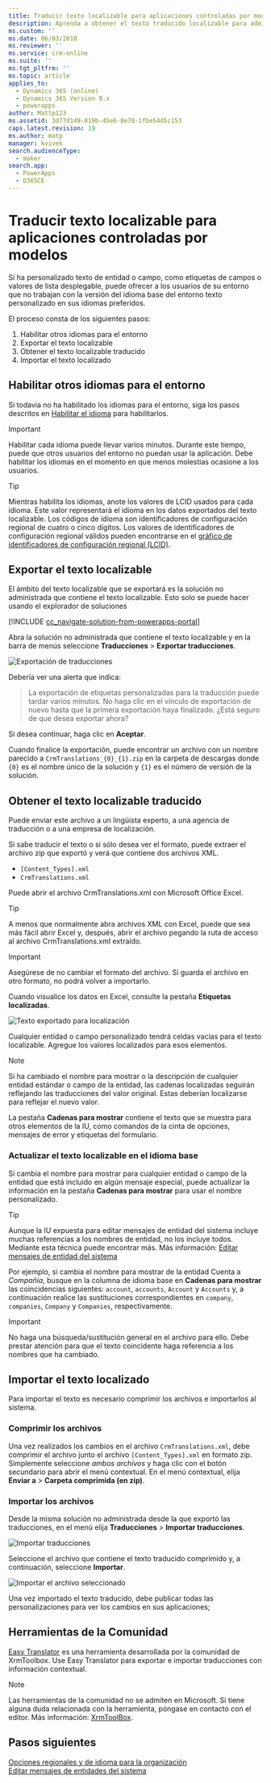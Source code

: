 ```yaml
---
title: Traducir texto localizable para aplicaciones controladas por modelos | MicrosoftDocs
description: Aprenda a obtener el texto traducido localizable para admitir varios idiomas
ms.custom: ''
ms.date: 06/03/2018
ms.reviewer: ''
ms.service: crm-online
ms.suite: ''
ms.tgt_pltfrm: ''
ms.topic: article
applies_to:
  - Dynamics 365 (online)
  - Dynamics 365 Version 9.x
  - powerapps
author: Mattp123
ms.assetid: 3d77d149-819b-45e6-8e70-1fbe54d5c153
caps.latest.revision: 19
ms.author: matp
manager: kvivek
search.audienceType:
  - maker
search.app:
  - PowerApps
  - D365CE
---
```

# <a name="translate-localizable-text-for-model-driven-apps"></a>Traducir texto localizable para aplicaciones controladas por modelos

Si ha personalizado texto de entidad o campo, como etiquetas de campos o valores de lista desplegable, puede ofrecer a los usuarios de su entorno que no trabajan con la versión del idioma base del entorno texto personalizado en sus idiomas preferidos. 

El proceso consta de los siguientes pasos:
1. Habilitar otros idiomas para el entorno
2. Exportar el texto localizable
3. Obtener el texto localizable traducido
4. Importar el texto localizado

## <a name="enable-other-languages-for-your-environment"></a>Habilitar otros idiomas para el entorno

Si todavía no ha habilitado los idiomas para el entorno, siga los pasos descritos en [Habilitar el idioma](https://docs.microsoft.com/dynamics365/customer-engagement/admin/enable-languages) para habilitarlos.

> [!IMPORTANT]
> Habilitar cada idioma puede llevar varios minutos. Durante este tiempo, puede que otros usuarios del entorno no puedan usar la aplicación. Debe habilitar los idiomas en el momento en que menos molestias ocasione a los usuarios.

> [!TIP]
> Mientras habilita los idiomas, anote los valores de LCID usados para cada idioma. Este valor representará el idioma en los datos exportados del texto localizable. Los códigos de idioma son identificadores de configuración regional de cuatro o cinco dígitos. Los valores de identificadores de configuración regional válidos pueden encontrarse en el [gráfico de identificadores de configuración regional (LCID)](http://go.microsoft.com/fwlink/?LinkId=122128).

## <a name="export-the-localizable-text"></a>Exportar el texto localizable

El ámbito del texto localizable que se exportará es la solución no administrada que contiene el texto localizable. Esto solo se puede hacer usando el explorador de soluciones

[!INCLUDE [cc_navigate-solution-from-powerapps-portal](../../includes/cc_navigate-solution-from-powerapps-portal.md)]

Abra la solución no administrada que contiene el texto localizable y en la barra de menús seleccione **Traducciones** > **Exportar traducciones**. 

![Exportación de traducciones](media/export-localizable-text.png)

Debería ver una alerta que indica:
> La exportación de etiquetas personalizadas para la traducción puede tardar varios minutos. No haga clic en el vínculo de exportación de nuevo hasta que la primera exportación haya finalizado. ¿Está seguro de que desea exportar ahora? 

Si desea continuar, haga clic en **Aceptar**.

Cuando finalice la exportación, puede encontrar un archivo con un nombre parecido a `CrmTranslations_{0}_{1}.zip` en la carpeta de descargas donde `{0}` es el nombre único de la solución y `{1}` es el número de versión de la solución.

## <a name="get-the-localizable-text-translated"></a>Obtener el texto localizable traducido

Puede enviar este archivo a un lingüista experto, a una agencia de traducción o a una empresa de localización.

Si sabe traducir el texto o si sólo desea ver el formato, puede extraer el archivo zip que exportó y verá que contiene dos archivos XML. 
 - `[Content_Types].xml`
 - `CrmTranslations.xml`

Puede abrir el archivo CrmTranslations.xml con Microsoft Office Excel.

> [!TIP]
> A menos que normalmente abra archivos XML con Excel, puede que sea más fácil abrir Excel y, después, abrir el archivo pegando la ruta de acceso al archivo CrmTranslations.xml extraído.

> [!IMPORTANT]
> Asegúrese de no cambiar el formato del archivo. Si guarda el archivo en otro formato, no podrá volver a importarlo.

Cuando visualice los datos en Excel, consulte la pestaña **Etiquetas localizadas**.

![Texto exportado para localización](media/localized-labels-tab-exported-languages.png)

Cualquier entidad o campo personalizado tendrá celdas vacías para el texto localizable. Agregue los valores localizados para esos elementos.

> [!NOTE]
> Si ha cambiado el nombre para mostrar o la descripción de cualquier entidad estándar o campo de la entidad, las cadenas localizadas seguirán reflejando las traducciones del valor original. Estas deberían localizarse para reflejar el nuevo valor.

La pestaña **Cadenas para mostrar** contiene el texto que se muestra para otros elementos de la IU, como comandos de la cinta de opciones, mensajes de error y etiquetas del formulario.

### <a name="updating-localizable-text-in-the-base-language"></a>Actualizar el texto localizable en el idioma base

Si cambia el nombre para mostrar para cualquier entidad o campo de la entidad que está incluido en algún mensaje especial, puede actualizar la información en la pestaña **Cadenas para mostrar** para usar el nombre personalizado.

> [!TIP]
> Aunque la IU expuesta para editar mensajes de entidad del sistema incluye muchas referencias a los nombres de entidad, no los incluye todos. Mediante esta técnica puede encontrar más. Más información: [Editar mensajes de entidad del sistema](../common-data-service/edit-system-entity-messages.md)

Por ejemplo, si cambia el nombre para mostrar de la entidad Cuenta a *Compañía*, busque en la columna de idioma base en **Cadenas para mostrar** las coincidencias siguientes: `account`, `accounts`, `Account` y `Accounts` y, a continuación realice las sustituciones correspondientes en `company`, `companies`, `Company` y `Companies`, respectivamente.

> [!IMPORTANT]
> No haga una búsqueda/sustitución general en el archivo para ello. Debe prestar atención para que el texto coincidente haga referencia a los nombres que ha cambiado.


## <a name="import-the-localized-text"></a>Importar el texto localizado
Para importar el texto es necesario comprimir los archivos e importarlos al sistema.

### <a name="compress-the-files"></a>Comprimir los archivos

Una vez realizados los cambios en el archivo `CrmTranslations.xml`, debe comprimir el archivo junto el archivo `[Content_Types].xml` en formato zip. Simplemente seleccione *ambos archivos* y haga clic con el botón secundario para abrir el menú contextual. En el menú contextual, elija **Enviar a** > **Carpeta comprimida (en zip)**.

### <a name="import-the-files"></a>Importar los archivos

Desde la misma solución no administrada desde la que exportó las traducciones, en el menú elija **Traducciones** > **Importar traducciones**. 

![Importar traducciones](media/import-translations.png)

Seleccione el archivo que contiene el texto traducido comprimido y, a continuación, seleccione **Importar**.

![Importar el archivo seleccionado](media/import-translated-text-dialog.png)

Una vez importado el texto traducido, debe publicar todas las personalizaciones para ver los cambios en sus aplicaciones;

## <a name="community-tools"></a>Herramientas de la Comunidad

[Easy Translator](https://www.xrmtoolbox.com/plugins/MsCrmTools.Translator/) es una herramienta desarrollada por la comunidad de XrmToolbox. Use Easy Translator para exportar e importar traducciones con información contextual. 

> [!NOTE]
> Las herramientas de la comunidad no se admiten en Microsoft.
> Si tiene alguna duda relacionada con la herramienta, póngase en contacto con el editor. Más información: [XrmToolBox](https://www.xrmtoolbox.com).


## <a name="next-steps"></a>Pasos siguientes
[Opciones regionales y de idioma para la organización](https://docs.microsoft.com/dynamics365/customer-engagement/admin/enable-languages)<br />
[Editar mensajes de entidades del sistema](../common-data-service/edit-system-entity-messages.md)

